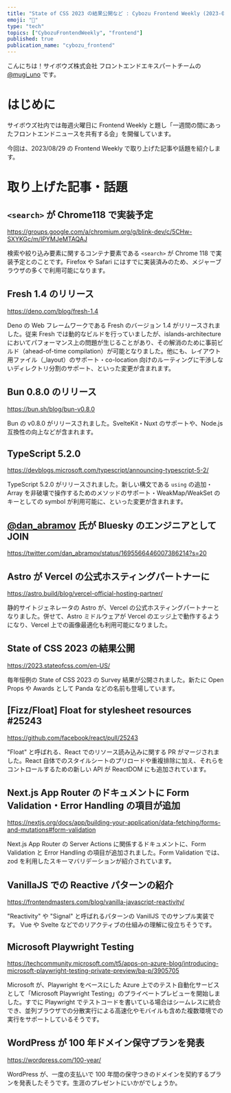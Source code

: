 ```yaml
---
title: "State of CSS 2023 の結果公開など : Cybozu Frontend Weekly (2023-08-29号)"
emoji: "🍉"
type: "tech"
topics: ["CybozuFrontendWeekly", "frontend"]
published: true
publication_name: "cybozu_frontend"
---
```


こんにちは！サイボウズ株式会社 フロントエンドエキスパートチームの [@mugi_uno](https://twitter.com/mugi_uno) です。

# はじめに

サイボウズ社内では毎週火曜日に Frontend Weekly と題し「一週間の間にあったフロントエンドニュースを共有する会」を開催しています。

今回は、2023/08/29 の Frontend Weekly で取り上げた記事や話題を紹介します。

# 取り上げた記事・話題

## `<search>` が Chrome118 で実装予定

https://groups.google.com/a/chromium.org/g/blink-dev/c/5CHw-SXYKGc/m/IPYMJeMTAQAJ

検索や絞り込み要素に関するコンテナ要素である `<search>` が Chrome 118 で実装予定とのことです。Firefox や Safari にはすでに実装済みのため、メジャーブラウザの多くで利用可能になります。

## Fresh 1.4 のリリース

https://deno.com/blog/fresh-1.4

Deno の Web フレームワークである Fresh のバージョン 1.4 がリリースされました。従来 Fresh では動的なビルドを行っていましたが、islands-architecture においてパフォーマンス上の問題が生じることがあり、その解消のために事前ビルド（ahead-of-time compilation）が可能となりました。他にも、レイアウト用ファイル（\_layout）のサポート・co-location 向けのルーティングに干渉しないディレクトリ分割のサポート、といった変更が含まれます。

## Bun 0.8.0 のリリース

https://bun.sh/blog/bun-v0.8.0

Bun の v0.8.0 がリリースされました。SvelteKit・Nuxt のサポートや、Node.js 互換性の向上などが含まれます。

## TypeScript 5.2.0

https://devblogs.microsoft.com/typescript/announcing-typescript-5-2/

TypeScript 5.2.0 がリリースされました。新しい構文である `using` の追加・Array を非破壊で操作するためのメソッドのサポート・WeakMap/WeakSet のキーとしての symbol が利用可能に、といった変更が含まれます。

## [@dan_abramov](https://twitter.com/dan_abramov) 氏が Bluesky のエンジニアとして JOIN

https://twitter.com/dan_abramov/status/1695566446007386214?s=20

## Astro が Vercel の公式ホスティングパートナーに

https://astro.build/blog/vercel-official-hosting-partner/

静的サイトジェネレータの Astro が、Vercel の公式ホスティングパートナーとなりました。併せて、Astro ミドルウェアが Vercel のエッジ上で動作するようになり、Vercel 上での画像最適化も利用可能になりました。

## State of CSS 2023 の結果公開

https://2023.stateofcss.com/en-US/

毎年恒例の State of CSS 2023 の Survey 結果が公開されました。新たに Open Props や Awards として Panda などの名前も登場しています。

## \[Fizz/Float\] Float for stylesheet resources #25243

https://github.com/facebook/react/pull/25243

"Float" と呼ばれる、React でのリソース読み込みに関する PR がマージされました。React 自体でのスタイルシートのプリロードや重複排除に加え、それらをコントロールするための新しい API が ReactDOM にも追加されています。

## Next.js App Router のドキュメントに Form Validation・Error Handling の項目が追加

https://nextjs.org/docs/app/building-your-application/data-fetching/forms-and-mutations#form-validation

Next.js App Router の Server Actions に関係するドキュメントに、Form Validation と Error Handling の項目が追加されました。Form Validation では、zod を利用したスキーマバリデーションが紹介されています。

## VanillaJS での Reactive パターンの紹介

https://frontendmasters.com/blog/vanilla-javascript-reactivity/

"Reactivity" や "Signal" と呼ばれるパターンの VanillJS でのサンプル実装です。
Vue や Svelte などでのリアクティブの仕組みの理解に役立ちそうです。

## Microsoft Playwright Testing

https://techcommunity.microsoft.com/t5/apps-on-azure-blog/introducing-microsoft-playwright-testing-private-preview/ba-p/3905705

Microsoft が、Playwright をベースにした Azure 上でのテスト自動化サービスとして「Microsoft Playwright Testing」のプライベートプレビューを開始しました。すでに Playwright でテストコードを書いている場合はシームレスに統合でき、並列ブラウザでの分散実行による高速化やモバイルも含めた複数環境での実行をサポートしているそうです。

## WordPress が 100 年ドメイン保守プランを発表

https://wordpress.com/100-year/

WordPress が、一度の支払いで 100 年間の保守つきのドメインを契約するプランを発表したそうです。生涯のプレゼントにいかがでしょうか。
